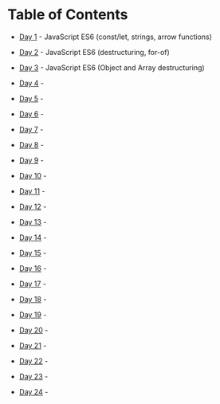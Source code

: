 # Table of Contents

* [Day 1](https://github.com/mccoyrjm/100-days-of-code/blob/master/log/day-001.md) - JavaScript ES6 (const/let, strings, arrow functions)

* [Day 2](https://github.com/mccoyrjm/100-days-of-code/blob/master/log/day-002.md) - JavaScript ES6 (destructuring, for-of)

* [Day 3](https://github.com/mccoyrjm/100-days-of-code/blob/master/log/day-003.md) - JavaScript ES6 (Object and Array destructuring)

* [Day 4](https://github.com/mccoyrjm/100-days-of-code/blob/master/log/day-004.md) -
* [Day 5](https://github.com/mccoyrjm/100-days-of-code/blob/master/log/day-005.md) -
* [Day 6](https://github.com/mccoyrjm/100-days-of-code/blob/master/log/day-006.md) -
* [Day 7](https://github.com/mccoyrjm/100-days-of-code/blob/master/log/day-007.md) -
* [Day 8](https://github.com/mccoyrjm/100-days-of-code/blob/master/log/day-008.md) -
* [Day 9](https://github.com/mccoyrjm/100-days-of-code/blob/master/log/day-009.md) -
* [Day 10](https://github.com/mccoyrjm/100-days-of-code/blob/master/log/day-010.md) -
* [Day 11](https://github.com/mccoyrjm/100-days-of-code/blob/master/log/day-011.md) -
* [Day 12](https://github.com/mccoyrjm/100-days-of-code/blob/master/log/day-012.md) -
* [Day 13](https://github.com/mccoyrjm/100-days-of-code/blob/master/log/day-013.md) -
* [Day 14](https://github.com/mccoyrjm/100-days-of-code/blob/master/log/day-014.md) -
* [Day 15](https://github.com/mccoyrjm/100-days-of-code/blob/master/log/day-015.md) -
* [Day 16](https://github.com/mccoyrjm/100-days-of-code/blob/master/log/day-016.md) -
* [Day 17](https://github.com/mccoyrjm/100-days-of-code/blob/master/log/day-017.md) -
* [Day 18](https://github.com/mccoyrjm/100-days-of-code/blob/master/log/day-018.md) -
* [Day 19](https://github.com/mccoyrjm/100-days-of-code/blob/master/log/day-019.md) -
* [Day 20](https://github.com/mccoyrjm/100-days-of-code/blob/master/log/day-020.md) -
* [Day 21](https://github.com/mccoyrjm/100-days-of-code/blob/master/log/day-021.md) -
* [Day 22](https://github.com/mccoyrjm/100-days-of-code/blob/master/log/day-022.md) -
* [Day 23](https://github.com/mccoyrjm/100-days-of-code/blob/master/log/day-023.md) -
* [Day 24](https://github.com/mccoyrjm/100-days-of-code/blob/master/log/day-024.md) -